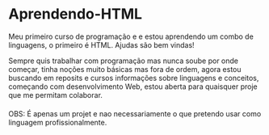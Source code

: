 # Aprendendo-HTML
Meu primeiro curso de programação e e estou aprendendo um combo de linguagens, o primeiro é HTML. Ajudas são bem vindas!

Sempre quis trabalhar com programação mas nunca soube por onde começar, tinha  noções muito básicas mas fora de ordem, agora estou buscando em reposits e cursos informações sobre linguagens e conceitos, começando com desenvolvimento Web, estou aberta para quaisquer proje que me permitam colaborar.
####
OBS: É apenas um projet e nao  necessariamente o que pretendo usar como linguagem profissionalmente.

